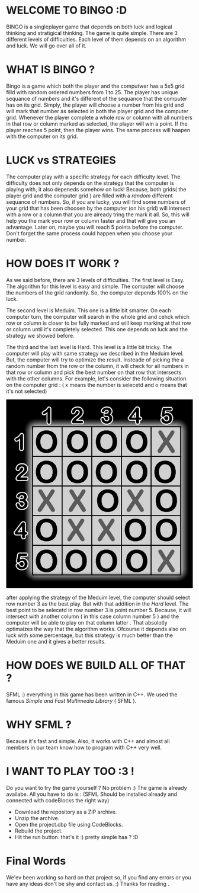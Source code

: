 # WELCOME TO BINGO :D 
BINGO is a singleplayer game that depends on both luck and logical thinking and stratigical thinking. 
The game is quite simple. There are 3 different levels of difficulties. Each level of them depends on an algorithm and luck.
We will go over all of it.

# WHAT IS BINGO ? 
Bingo is a game which both the player and the computwer has a 5x5 grid filld with random ordered numbers from 1 to 25.
The player has unique sequance of numbers and it's different of the sequance that the computer has on its grid.
Simply, the player will choose a number from his grid and will mark that number as selected in both the player grid and the computer grid. 
Whenever the player complete a whole row or column with all numbers in that row or column marked as selected, the player will win a point. 
If the player reaches 5 point, then the player wins. The same process will haapen with the computer on its grid. 

# LUCK vs STRATEGIES
The computer play with a specific strategy for each difficulty level. The difficulty does not only depends on the strategy that the computer is playing with, it also depeneds somehow on luck! Because, both grids( the player grid and the computer grid ) are filled with a *random* different sequance of numbers. So, if you are lucky, you will find some numbers of your grid that has been choosen by the computer (on his grid) will intersect with a row or a column that you are already tring the mark it all. So, this will help you the mark your row or column faster and that will give you an advantage. Later on, maybe you will reach 5 points before the computer. Don't forget the same process could happen when you choose your number. 

# HOW DOES IT WORK ? 
As we said before, there are 3 levels of difficulties. The first level is Easy. The algorithm for this level is easy and simple. The computer will choose the numbers of the grid randomly. So, the computer depends 100% on the luck.

The second level is Meduim. This one is a little bit smarter. On each computer turn, the computer will search in the whole grid and cehck which row or column is closer to be fully marked and will keep marking at that row or column until it's completely selected. This one depends on luck and the strategy we showed before.

The third and the last level is Hard. This level is a little bit tricky. The computer will play with same strategy we described in the Meduim level. But, the computer will try to optimize the result. Insteade of picking the a random number from the row or the column, it will check for all numbers in that row or column and pick the best number on that  row that intersects with the other columns.
For example, let's consider the following situation on the computer grid : ( x means the number is selecetd and o means that it's not selected) 

![BINGO](./Example.jpg)
 
 after applying the strategy of the Meduim level, the computer should select row number 3 as the best play. But with that addition in the *Hard* level. The best point to be selecetd in row number 3 is point number 5. Because, it will intersect with another column ( in this case column number 5 ) and the computer will be able to play on that column latter . 
That absolotly optimaizes the way that the algorithm works. Ofcourse it depends also on luck with some percentage, but this strategy is much better than the Meduim one and it gives a better results. 

# HOW DOES WE BUILD ALL OF THAT ?
SFML :) 
everything in this game has been written in C++. We used the famous *Simple and Fast Multimedia Library* ( SFML ). 

# WHY SFML ? 
Because it's fast and simple. Also, it works with C++ and almost all members in our team know how to program with C++ very well. 

# I WANT TO PLAY TOO :3 !
Do you want to try the game yourself ? No problem :) 
The game is already availabe. All you have to do is :
(SFML Should be installed already and connected with codeBlocks the right way) 
- Download the repository as a ZIP archive.  
- Unzip the archive.
- Open the project.cbp file using CodeBlocks.
- Rebuild the project.
- Hit the run button.
that's it :) pretty simple haa ? :D 

# Final Words
We'ev been working so hard on that project so, if you find any errors or you have any ideas don't be shy and contact us. :)
Thanks for reading .
